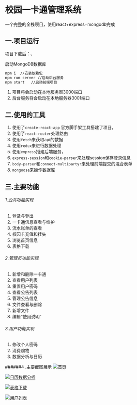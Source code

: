 # 校园一卡通管理系统

一个完整的全栈项目，使用react+express+mongodb完成


## 一.项目运行
项目下载后：、

启动MongoDB数据库
   ```markdown
 npm i	//安装依赖包
 npm run server	//启动后台服务
npm start	//启动前端项目
```
1. 项目将会启动在本地服务器3000端口
2. 后台服务将会启动在本地服务器3001端口


## 二.使用的工具
1.  使用了`create-react-app` 官方脚手架工具搭建了项目，
2.  使用了`react-router`处理路由
3.  使用`fetch`来获取api的数据
4.  使用`redux`来进行数据处理
5.  使用`express`搭建后端服务，
6. `express-session`和`cookie-parser`来处理session保存登录信息
7. `body-parser`和`connect-multipartyr`来处理前端提交的混合表单
8. `mongoose`来操作数据库


## 三.主要功能
###### 1.公共功能实现
1. 登录与登出
2. 一卡通信息查看与维护
3. 流水账单的查看
4. 校园卡充值和挂失
5. 浏览首页信息
6. 表格下载


###### 2.管理员功能实现
1. 新增和删除一卡通
2. 查看用户列表
3. 重置用户密码
4. 查看公告列表
5. 管理公告信息
6. 文件查看与删除
7. 新增文件
8. 编辑“使用说明”

###### 3.用户功能实现
1. 修改个人密码
2. 消费购物
3. 数据分析与日历


######4 .主要截图展示
[![首页](http://wx3.sinaimg.cn/mw690/85eda507gy1fsn4yntz7bj21hc0u07ss.jpg "首页")](http://wx3.sinaimg.cn/mw690/85eda507gy1fsn4yntz7bj21hc0u07ss.jpg "首页")

[![日历数据分析](http://wx2.sinaimg.cn/mw690/85eda507gy1fsn4yls0qjj21hc0u0gnx.jpg "日历数据分析")](http://wx2.sinaimg.cn/mw690/85eda507gy1fsn4yls0qjj21hc0u0gnx.jpg "日历数据分析")

[![表格下载](http://wx2.sinaimg.cn/mw690/85eda507gy1fsn4yon43ej21hc0tzjva.jpg "表格下载")](http://wx2.sinaimg.cn/mw690/85eda507gy1fsn4yon43ej21hc0tzjva.jpg "表格下载")

[![用户列表](http://wx1.sinaimg.cn/mw690/85eda507gy1fsn4yqa3lcj21hc0u0ady.jpg "用户列表")](http://wx1.sinaimg.cn/mw690/85eda507gy1fsn4yqa3lcj21hc0u0ady.jpg "用户列表")

